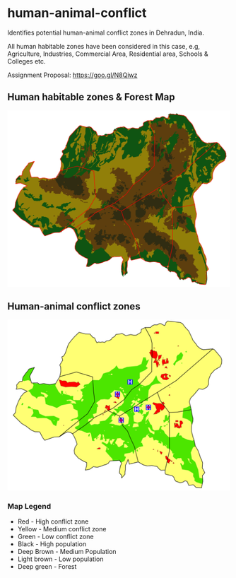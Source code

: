 # human-animal-conflict
Identifies potential human-animal conflict zones in Dehradun, India. 

All human habitable zones have been considered in this case, e.g, Agriculture, Industries, Commercial Area, Residential area, Schools & Colleges etc.

Assignment Proposal: https://goo.gl/N8Qiwz

## Human habitable zones & Forest Map

![Alt text](/maps/Dehradun_Map_Human.png?raw=true "Human_Forests")


## Human-animal conflict zones
![Alt text](/maps/Dehradun_Map.png?raw=true "Human_Animal_Conflict_Zones")

### Map Legend
* Red - High conflict zone
* Yellow - Medium conflict zone
* Green - Low conflict zone
* Black - High population
* Deep Brown - Medium Population
* Light brown - Low population
* Deep green - Forest
